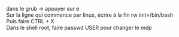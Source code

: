 dans le grub -> appuyer sur e  
Sur la ligne qui commence par linux, écrire à la fin rw init=/bin/bash  
Puis faire CTRL + X  
Dans le shell root, faire passwd USER pour changer le mdp